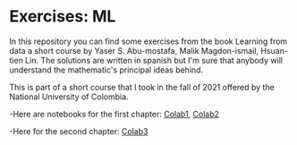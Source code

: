 # Exercises: ML
In this repository you can find some exercises from the book Learning from data a short course by Yaser S. Abu-mostafa, Malik Magdon-ismail, Hsuan-tien Lin.
The solutions are written in spanish but I'm sure that anybody will understand the mathematic's principal ideas behind.

This is part of a short course that I took in the fall of 2021 offered by the National University of Colombia.

-Here are notebooks for the first chapter: [Colab1](https://colab.research.google.com/drive/1OVLSPbicpCALrSG2jiwAknpK0dCilOWS?usp=sharing), [Colab2](https://colab.research.google.com/drive/170NP0xGLJruln30vK3G_Wilc5_pvuhQD?usp=sharing)

-Here for the second chapter: [Colab3](https://colab.research.google.com/drive/1qzVOzUE_Cfk4IeD3acMfwCCAgYTs2KOM?usp=sharing)
